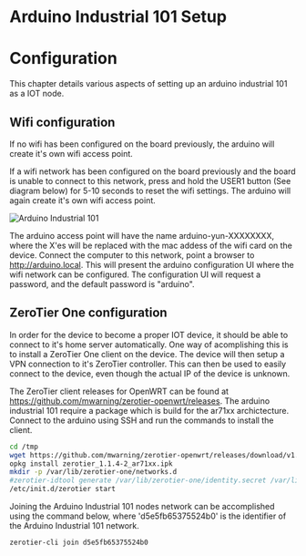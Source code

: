 Arduino Industrial 101 Setup
============================


# Configuration
This chapter details various aspects of setting up an arduino industrial 101 as a IOT node.

## Wifi configuration

If no wifi has been configured on the board previously, the arduino will create it's own wifi access point. 

If a wifi network has been configured on the board previously and the board is unable to connect to this network, press and hold the 
USER1 button (See diagram below) for 5-10 seconds to reset the wifi settings. The arduino will again create it's own wifi access point.

![Arduino Industrial 101](https://store.open-electronics.org/image/cache/catalog/data/Sistemidisviluppo-Softwareedidattica-Libri-Documentazionetecnica/7300-ARDUINO101/7300-ARDUINO101_4-500x500.jpg "Arduino Industrial 101")

The arduino access point will have the name arduino-yun-XXXXXXXX, where the X'es will be replaced with the mac addess of the wifi card 
on the device. Connect the computer to this network, point a browser to http://arduino.local. This will present the arduino configuration 
UI where the wifi network can be configured. The configuration UI will request a password, and the default password is "arduino".

## ZeroTier One configuration

In order for the device to become a proper IOT device, it should be able to connect to it's home server automatically. One way of 
acomplishing this is to install a ZeroTier One client on the device. The device will then setup a VPN connection to it's ZeroTier
controller. This can then be used to easily connect to the device, even though the actual IP of the device is unknown.

The ZeroTier client releases for OpenWRT can be found at https://github.com/mwarning/zerotier-openwrt/releases. The 
arduino industrial 101 require a package which is build for the ar71xx archictecture. Connect to the arduino using SSH and run 
the commands to install the client.

```bash
cd /tmp
wget https://github.com/mwarning/zerotier-openwrt/releases/download/v1.1.4_2/zerotier_1.1.4-2_ar71xx.ipk
opkg install zerotier_1.1.4-2_ar71xx.ipk
mkdir -p /var/lib/zerotier-one/networks.d
#zerotier-idtool generate /var/lib/zerotier-one/identity.secret /var/lib/zerotier-one/identity.public
/etc/init.d/zerotier start
```

Joining the Arduino Industrial 101 nodes network can be accomplished using the command below, where 'd5e5fb65375524b0' is the identifier of the Arduino Industrial 101 network.

```bash
zerotier-cli join d5e5fb65375524b0
```





